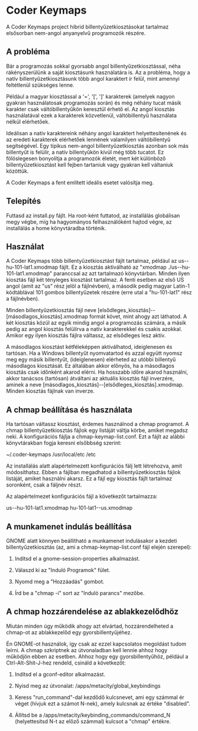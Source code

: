 Coder Keymaps
=============

A Coder Keymaps project hibrid billentyűzetkiosztásokat tartalmaz elsősorban nem-angol anyanyelvű programozók részére.

A probléma
----------

Bár a programozás sokkal gyorsabb angol billentyűzetkiosztással, néha rákényszerülünk a saját kiosztásunk használatára is.  Az a probléma, hogy a natív billentyűzetkiosztásunk több angol karaktert ír felül, mint amennyi feltétlenül szükséges lenne.

Például a magyar kiosztással a '=', '[', ']' karakterek (amelyek nagyon gyakran használatosak programozás során) és még néhány tucat másik karakter csak váltóbillentyűkön keresztül érhető el.  Az angol kiosztás használatával ezek a karakterek közvetlenül, váltóbillentyű használata nélkül elérhetőek.

Ideálisan a natív karaktereink néhány angol karaktert helyettesítenének és az eredeti karakterek elérhetőek lennének valamilyen váltóbillentyű segítségével.  Egy típikus nem-angol billentyűzetkiosztás azonban sok más billentyűt is felülír, a natív billentyűkön kívül még több tucatot.  Ez fölöslegesen bonyolítja a programozók életét, mert két különböző billentyűzetkiosztást kell fejben tartaniuk vagy gyakran kell váltaniuk közöttük.

A Coder Keymaps a fent említett ideális esetet valósítja meg.

Telepítés
---------

Futtasd az install.py fájlt.  Ha root-ként futtatod, az installálás globálisan megy végbe, míg ha hagyományos felhasználóként hajtod végre, az installálás a home könyvtáradba történik.

Használat
---------

A Coder Keymaps több billentyűzetkiosztást fájlt tartalmaz, például az us--hu-101-lat1.xmodmap fájlt.  Ez a kiosztás aktiválható az "xmodmap ./us--hu-101-lat1.xmodmap" paranccsal az azt tartalmazó könyvtárban. Minden ilyen kiosztás fájl két tényleges kiosztást tartalmaz.  A fenti esetben az első US angol (amit az "us" rész jelöl a fájlnévben), a második pedig magyar Latin-1 kódtáblával 101 gombos billentyűzetek részére (erre utal a "hu-101-lat1" rész a fájlnévben).

Minden billentyűzetkiosztás fájl neve [elsődleges_kiosztás]--[másodlagos_kiosztás].xmodmap formát követ, mint ahogy azt láthatod.  A két kiosztás közül az egyik mindig angol a programozás számára, a másik pedig az angol kiosztás felülírva a natív karakterekkel és csakis azokkal.  Amikor egy ilyen kiosztás fájlra váltassz, az elsődleges lesz aktív.

A másodlagos kiosztást kétféleképpen aktiválhatod, ideiglenesen és tartósan.  Ha a Windows billentyűt nyomvatartod és azzal együtt nyomsz meg egy másik billentyűt, (ideiglenesen) elérheted az utóbbi billentyű másodlagos kiosztását.  Ez általában akkor előnyös, ha a másodlagos kiosztás csak időnként akarod elérni.  Ha hosszabb időre akarod használni, akkor tanácsos (tartósan) átváltani az aktuális kiosztás fájl inverzére, aminek a neve [másodlagos_kiosztás]--[elsődleges_kiosztás].xmodmap.  Minden kiosztás fájlnak van inverze.

A chmap beállítása és használata
--------------------------------

Ha tartósan váltassz kiosztást, érdemes használnod a chmap programot. A chmap billentyűzetkiosztás fájlok egy listáját váltja körbe, amiket megadsz neki.  A konfigurációs fájlja a chmap-keymap-list.conf.  Ezt a fájlt az alábbi könyvtárakban fogja keresni elsőbbség szerint:

~/.coder-keymaps
/usr/local/etc
/etc

Az installálás alatt alapértelmezett konfigurációs fálj lett létrehozva, amit módosíthatsz.  Ebben a fájlban megadhatod a billentyűzetkiosztás fájlok listáját, amiket használni akarsz.  Ez a fájl egy kiosztás fájlt tartalmaz soronként, csak a fáljnév részt.

Az alapértelmezet konfigurációs fájl a következőt tartalmazza:

us--hu-101-lat1.xmodmap
hu-101-lat1--us.xmodmap

A munkamenet indulás beállítása
-------------------------------

GNOME alatt könnyen beállítható a munkamenet indulásakor a kezdeti billentyűzetkiosztás (az, ami a chmap-keymap-list.conf fájl elején szerepel):

1) Indítsd el a gnome-session-properties alkalmazást.

2) Válaszd ki az "Induló Programok" fület.

3) Nyomd meg a "Hozzáadás" gombot.

4) Írd be a "chmap -i" sort az "Induló parancs" mezőbe.

A chmap hozzárendelése az ablakkezelődhöz
-----------------------------------------

Miután minden úgy működik ahogy azt elvártad, hozzárendelheted a chmap-ot az ablakkezelőd egy gyorsbillentyűjéhez.

Én GNOME-ot használok, így csak az ezzel kapcsolatos megoldást tudom leírni.  A chmap szkriptnek az útvonaladban kell lennie ahhoz hogy működjön ebben az esetben.  Ahhoz hogy egy gyorsbillentyűhöz, például a Ctrl-Alt-Shit-J-hez rendeld, csináld a következőt:

1) Indítsd el a gconf-editor alkalmazást.

2) Nyisd meg az útvonalat: /apps/metacity/global_keybindings

3) Keress "run_command"-dal kezdődő kulcsnevet, ami egy számmal ér véget (hívjuk ezt a számot N-nek), amely kulcsnak az értéke "disabled".

4) Állítsd be a /apps/metacity/keybinding_commands/command_N (helyettesítsd N-t az előző számmal) kulcsot a "chmap" értékre.
